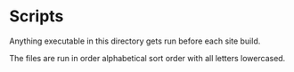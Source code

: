 # Scripts

Anything executable in this directory gets
run before each site build. 

The files are run in order alphabetical
sort order with all letters lowercased. 

